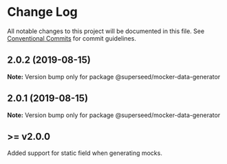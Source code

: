 # Change Log

All notable changes to this project will be documented in this file.
See [Conventional Commits](https://conventionalcommits.org) for commit guidelines.

## 2.0.2 (2019-08-15)

**Note:** Version bump only for package @superseed/mocker-data-generator





## 2.0.1 (2019-08-15)

**Note:** Version bump only for package @superseed/mocker-data-generator





## \>= v2.0.0 

Added support for static field when generating mocks.
